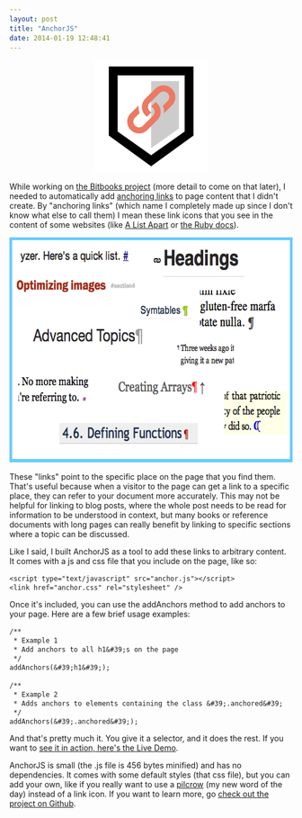 ```yaml
---
layout: post
title: "AnchorJS"
date: 2014-01-19 12:48:41
---
```


<p style="text-align: center;">
  <img alt="" src="/assets/images/anchorjs_logo.png" />
</p>

While working on [the Bitbooks project][1] (more detail to come on that later), I needed to automatically add [anchoring links][2] to page content that I didn't create. By "anchoring links" (which name I completely made up since I don't know what else to call them) I mean these link icons that you see in the content of some websites (like [A List Apart][3] or [the Ruby docs][4]).

 [1]: {{site.url}}/2015/10/20/bitbooks-closing-thoughts/
 [2]: http://ux.stackexchange.com/questions/36304/use-of-mouse-over-paragraph-marker-in-headlines-for-permalink
 [3]: http://alistapart.com/article/improving-ux-through-front-end-performance#section3
 [4]: http://ruby-doc.org/core-2.0/Array.html#label-Creating+Arrays

<p style="text-align: center;">
  <img alt="" src="/assets/images/anchoring-links_0.png" style="width: 640px; height: 400px;" />
</p>

These "links" point to the specific place on the page that you find them. That's useful because when a visitor to the page can get a link to a specific place, they can refer to your document more accurately. This may not be helpful for linking to blog posts, where the whole post needs to be read for information to be understood in context, but many books or reference documents with long pages can really benefit by linking to specific sections where a topic can be discussed.

<put here="" images="">Like I said, I built AnchorJS as a tool to add these links to arbitrary content. It comes with a js and css file that you include on the page, like so:</put>

    <script type="text/javascript" src="anchor.js"></script>
    <link href="anchor.css" rel="stylesheet" />


Once it's included, you can use the addAnchors method to add anchors to your page. Here are a few brief usage examples:

    /**
     * Example 1
     * Add anchors to all h1&#39;s on the page
     */
    addAnchors(&#39;h1&#39;);

    /**
     * Example 2
     * Adds anchors to elements containing the class &#39;.anchored&#39;
     */
    addAnchors(&#39;.anchored&#39;);


And that's pretty much it. You give it a selector, and it does the rest. If you want to [see it in action, here's the Live Demo][5].

 [5]: http://bryanbraun.github.io/anchorjs/

AnchorJS is small (the .js file is 456 bytes minified) and has no dependencies. It comes with some default styles (that css file), but you can add your own, like if you really want to use a [pilcrow][6] (my new word of the day) instead of a link icon. If you want to learn more, go [check out the project on Github][7].

 [6]: http://en.wikipedia.org/wiki/Pilcrow
 [7]: https://github.com/bryanbraun/anchorjs

<link href="anchor.css" rel="stylesheet" />
